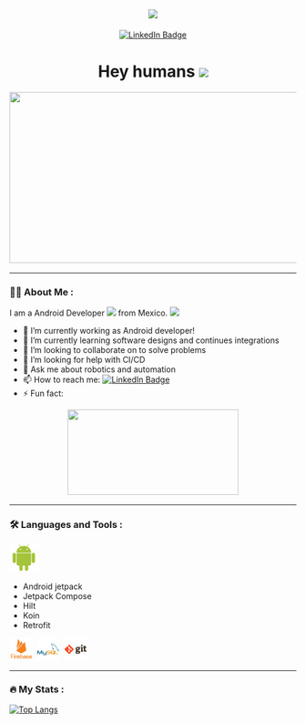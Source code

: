 <div id="header" align="center">
  <img src="https://media.giphy.com/media/llarwdtFqG63IlqUR1/giphy.gif" width="100"/>
</div>
<div id="header" align="center">
  <img src="https://komarev.com/ghpvc/?username=washul&style=flat-square&color=blue" alt="" />
</div>

<div id="badges" align="center">
  <a href="https://www.linkedin.com/in/alejandro-carrillo-788767196/">
    <img src="https://img.shields.io/badge/LinkedIn-blue?style=for-the-badge&logo=linkedin&logoColor=white" alt="LinkedIn Badge"/>
  </a>
</div>

<h1 align="center">
  Hey humans
  <img src="https://media.giphy.com/media/hvRJCLFzcasrR4ia7z/giphy.gif" width="30px"/>
</h1>

<div align="center">
  <img src="https://media.giphy.com/media/dWesBcTLavkZuG35MI/giphy.gif" width="600" height="300"/>
</div>

---

### :man_technologist: About Me :

I am a Android Developer <img src="https://media.giphy.com/media/WUlplcMpOCEmTGBtBW/giphy.gif" width="30"> from Mexico. <img src="https://media.giphy.com/media/5plgREel3XcJPvO0Ok/giphy-downsized-large.gif" width="20">

- 🔭 I’m currently working as Android developer!
- 🌱 I’m currently learning software designs and continues integrations
- 👯 I’m looking to collaborate on to solve problems
- 🤔 I’m looking for help with CI/CD
- 💬 Ask me about robotics and automation  
- 📫 How to reach me: <a href="https://www.linkedin.com/in/alejandro-carrillo-788767196/">
    <img src="https://img.shields.io/badge/LinkedIn-blue?style=for-the-badge&logo=linkedin&logoColor=white" alt="LinkedIn Badge" width="50"/>
  </a>
- ⚡ Fun fact: 
<div align="center">
  <img src="https://assets.hongkiat.com/uploads/programming-jokes/joke-coffee-code.jpg" width="300" height="150"/>
</div>


---

### :hammer_and_wrench: Languages and Tools :

<div>
  <img src="https://github.com/devicons/devicon/blob/master/icons/android/android-original.svg" title="Android" alt="Android" width="50" height="50"/>&nbsp;
</div>

<ul>

  <li> Android jetpack </li>
  <li> Jetpack Compose</li>
  <li> Hilt </li>
  <li> Koin </li>
  <li> Retrofit </li>
  

</ul>


<div>
  <img src="https://github.com/devicons/devicon/blob/master/icons/firebase/firebase-plain-wordmark.svg" title="Firebase" alt="Firebase" width="40" height="40"/>&nbsp;
  <img src="https://github.com/devicons/devicon/blob/master/icons/mysql/mysql-original-wordmark.svg" title="MySQL"  alt="MySQL" width="40" height="40"/>&nbsp;
  <img src="https://github.com/devicons/devicon/blob/master/icons/git/git-original-wordmark.svg" title="Git" **alt="Git" width="40" height="40"/>
</div>






---

### :fire: My Stats :

[![Top Langs](https://github-readme-stats.vercel.app/api/top-langs/?username=washul&layout=compact&theme=vision-friendly-dark)](https://github.com/anuraghazra/github-readme-stats)



